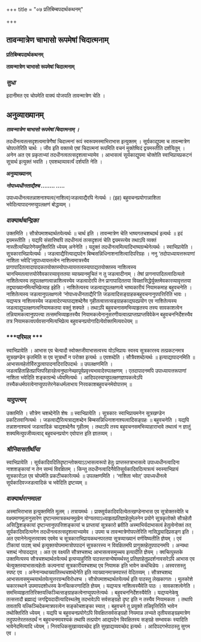 +++
title = "०७ प्रतिबिम्बपदार्थकथनम्"

+++


## तावन्मात्रेण चाभासो रूपमेषां चिदात्मनाम्

**प्रतिबिम्बपदार्थकथनम्**

**तावन्मात्रेण चाभासो रूपमेषां चिदात्मनाम्**

### ***सुधा***

इदानीमत एव चोपमेति वाक्यं योजयति तावन्मात्रेण चेति ।

## **अनुव्याख्यानम्**

***तावन्मात्रेण चाभासो रूपमेषां चिदात्मनाम् ।***

तदधीनत्वतत्सदृशत्वमात्रेणैषां चिदात्मनां रूपं स्वरूपमस्माभिराभास इत्युक्तम् । सूर्यकाद्युपमा च तावन्मात्रेण चोपपत्तेरिति चार्थः । जीव इति वक्तव्ये एषां चिदात्मनां रूपमिति वचनं मुक्तेष्विदं द्वयमस्तीति दर्शयितुम् । अनेन अत एव प्रकृताभ्यां तदधीनत्वतत्सदृशत्वाभ्यामेव । आभासत्वं सूर्यकाद्युपमा चोक्तेति स्वाभिप्रायप्रकटनं सूत्रार्थ इत्युक्तं भवति । एवशब्दव्यावर्त्यं दर्शयति नेति ।

**अनुव्याख्यानम्**

***नोपाध्यधीनताद्यैश्च ........ .....***

उपाध्यधीनत्वतन्नाशनाश्यत्व(नाशित्व)जडत्वाद्यैरपि नेत्यर्थः । (इह) बहुवचनप्रयोगान्नाशिता भवेदित्यापादनमप्युपलक्षणं बोद्धव्यम् ।

### ***वाक्यार्थचन्द्रिका***

उक्तमिति । सौत्रोपमाशब्दार्थतयेत्यर्थः ॥ चार्थ इति । तावन्मात्रेण चेति भाष्यगतचशब्दार्थ इत्यर्थः ॥ इदं द्वयमस्तीति । यद्यपि संसारिष्वपि तदधीनत्वं तत्सदृशत्वं चेति द्वयमस्त्येव तथाऽपि व्यक्तं नास्तीत्यभिप्रारेणेयमुक्तिरिति ध्येयम् अनेनेति । यदुक्तं तदधीनत्वमित्यादिभाष्यग्रन्थेनेत्यर्थः । स्वाभिप्रायेति । सूत्रकाराभिप्रायेत्यर्थः । जडत्वाद्यैरित्याद्यपदेन बिम्बसन्निधिनाशनाशित्वादिपरिग्रहः । ननु ‘तदोपाध्यायत्तरूपाणां नाशिता भवेदि’त्युपाध्यायत्तत्वेन नाशित्वमात्रस्यैव प्रागापादितत्वादापादकतयोक्तस्योपाध्यायत्तत्वस्यापाद्यतयोक्तस्य नाशित्वस्य चानभिमतत्वात्तयोरेवैवकारव्यावृत्ततया व्याख्यानमुचितं न तु जडत्वादीनाम् । तेषां प्रागनापादितत्वादित्यतो नाशितेत्यस्य तदुपलक्षणत्वान्नाशित्वस्येव जडत्वादेरपि तेन प्रागापादिततया विवक्षासिद्धेर्युक्तमेवकारव्यावृत्ततया तद्व्याख्यानमित्यभिप्रेत्याह इहेति । नाशितेत्यस्य जडत्वाद्युपलक्षणत्वे भाष्यकारीयं नियामकमाह बहुवचनेति । नाशितेत्यस्य जडत्वानुपलक्षणत्वे ‘नोपाध्यधीनताद्यैरि’ति जडत्वादिसङ्ग्राहकबहुवचनानुपपत्तिरिति भावः । यद्यप्यत्र नाशित्वस्येव जडत्वादेरप्यापाद्यशब्देनैव गृहीतत्वात्तत्सङ्ग्राहकाद्यपदप्रयोग एव नाशितेत्यस्य जडत्वाद्युपलक्षणत्वनियामकतया वक्तुं शक्यते । तथाऽपि बहुवचनासमभिव्याहृतस्य तस्य सावकाशत्वेन तन्नियामकत्वानुपपत्त्या तत्समभिव्याहृतस्यैव नियामकत्वेनानुसरणीयत्वात्प्राप्ताप्राप्तविवेकेन बहुवचननिर्देशस्यैव तत्र नियामकत्वपर्यवसानमित्यभिप्रेत्य बहुवचनप्रयोगादित्येवोक्तमित्यवधेयम् ॥

### ***परिमल ***

स्वाभिप्रायेति । आभास एव चेत्यादौ स्वोक्तजीवाभासत्वस्य योऽभिप्रायः स्वस्य सूत्रकारस्य तत्प्रकटनमत्र सूत्रखण्डेन कृतमिति स एव सूत्रार्थो न परोक्त इत्यर्थः ॥ एवशब्देति । सौत्रैवशब्देत्यर्थः ॥ इत्याद्यापादनमिति ॥ आभासत्वहेतोर्विरुद्धत्वापादनादिरादिपदार्थः ॥ उपलक्षणमिति । जडत्वहिताहितप्राप्तिपरिहारहेत्वनुष्ठानेच्छापूर्वप्रवृत्त्यभावादेरुपलक्षणम् । एतदापादनमपि उपाध्यायत्तरूपाणां नाशिता भवेदिति शङ्काग्रन्थे ध्येयमित्यर्थः । आदिपदस्याप्युपलक्षणज्ञापकत्वेऽपि तस्यैकधर्मपरत्वेनाप्युपपत्तेरनेकधर्मलाभाय निरवकाशबहुवचनमेवोपात्तम् ॥

### ***यादुपत्यम्***

उक्तमिति । सौत्रेण चशब्देनेति शेषः ॥ स्वाभिप्रायेति । सूत्रकारः स्वाभिप्रायमनेन सूत्रखण्डेन प्रकटितवानित्यर्थः । जडत्वाद्यैरित्यत्राद्यशब्देन बिम्बसन्निधिनाशनाश्यत्वादिसङ्ग्रहः ॥ बहुवचनेति । यद्यपि तन्नाशनाश्यत्वं जडत्वादिकं चाद्यशब्देनैव गृहीतम् । तथाऽपि तस्य बहुवचनसमभिव्याहाराभावे तथात्वं न ज्ञातुं शक्यमित्युपजीव्यत्वाद् बहुवचनप्रयोग एवोपात्त इति ज्ञातव्यम् ।

### ***श्रीनिवासतीर्थीया***

स्वाभिप्रायेति । सूर्यकादिवदितिदृष्टान्तोक्त्याऽऽभासत्वरूपो हेतुः प्राप्तस्तत्राभासत्वे उपाध्यधीनत्वादिना नाशशङ्कायां न तेन साम्यं विवक्षितम् । किन्तु तदधीनत्वादिनैवेतिसूर्यकादिवदित्यत्रत्यं स्वस्याभिप्रायं सूत्रकारोऽत एव चोपमेति प्रकटीचकारेत्यर्थः ॥ उपलक्षणमिति । ‘नाशिता भवेत्’ उपाध्यधीनत्वे सूर्यकादिवज्जडत्वादिकं च भवेदिति द्रष्टव्यम् ॥

### ***वाक्यार्थरत्नमाला***

अस्माभिराभास इत्युक्तमिति मूलम् । तत्रायमर्थः । प्राक्सूर्यकादिवदित्येतत्खण्डेनाभास एव सूत्रोक्तस्येति च वक्ष्यमाणमूलानुसारेण दृष्टान्तमात्रकथनमुखेन योग्यतयाऽध्याहृतप्रतिज्ञाहेतुमेलनेन प्रयोगे सूत्रकृतोक्ते सौत्रहेतौ असिद्धिशङ्कायां दृष्टान्तानुपपत्तिशङ्कायां च प्राप्तायां सूत्रकारो ब्रवीति अस्माभिर्यदाभासत्वं हेतुत्वेनोक्तं तत् सूर्यकादिवदित्यनेन तदधीनत्वतत्सदृशत्वाभ्यामेव । उपमा च तावन्मात्रेणोपपत्तेरिति नासिद्ध्यादिप्रसङ्ग इति । अत एवानेनेत्युत्तरवाक्य एवमेव च सूत्रकाराभिप्रायकथनपरतया सूत्रव्याख्यानं वर्णयिष्यतीति ज्ञेयम् । एवं टीकायां पाठश् चार्थ इत्युक्तयोपमामात्रोपपादनं सूत्रकारस्य न विवक्षितमपि प्रागुक्तहेतूपपादनमपि । अन्यथा चशब्दं नोपादद्यात् । अत एव वक्ष्यति सौत्रश्चशब्द आभासत्वसमुच्चय इत्यादीति ज्ञेयम् । क्वचित्पुस्तके उक्तमित्यस्य सौत्रचशब्दार्थतयेत्यर्थ इत्यप्याहुरिति पाठस्तत्रान्येषामर्थस्तु प्रतिज्ञाहेतुप्रदर्शनावसरेऽपि आभास एव चेत्युक्तस्याभासत्वहेतोः कल्पनायां सूत्रकारीयश्चशब्द एव नियामक इति भावेन कथंचिन्नेयः । अस्वरसस्तु स्पष्ट एव । अनेनान्यथाख्यातिस्थचशब्देनेति इति व्याख्यानमात्रमपास्तं वेदितव्यम् । सौत्रश्चशब्द आभासत्वसमुच्चयार्थतयेत्युत्तरग्रन्थविरोधश्च । सौत्रोपमाशब्दार्थतयेत्यर्थ इति पाठस्तु लेखकागतः । मूलकोशे चकारस्थाने उपमापदशोधस्य केनचित्करणादिति ज्ञेयम् । यद्यप्यत्र नाशित्वस्यैवेति पाठः । सावकाशत्वेनेति । समभिव्याहृतातिरिक्तयत्किञ्चित्सङ्ग्राहकत्वेनाप्युपपत्तेत्यर्थः । बहुवचननिर्देशस्यैवेति । यद्यप्यनेकेषु तत्सत्तादौ ब्रह्माद्यं जगद्वियदादीत्यादिस्थलेषु तदभावेऽपि सर्वसङ्ग्रहो दृष्ट इति न तस्यैव नियामकता । तथापि तावतापि यत्किञ्चिदेकमात्रपरत्वेन सङ्कोचशङ्का स्यात् । बहुवचने तु प्रयुक्ते तन्निवृत्तिरिति भावेन तथोक्तिरिति ध्येयम् । यद्यपि च बहुवचनप्रयोगेऽपि विवक्षितसर्वसङ्ग्रहो नियमान्न लभ्यते तृतीयसङ्ग्रहमात्रेण तदुपपत्तेरतस्तदर्थं न बहुवचनमावश्यकं तथापि तत्प्रयोग आद्यपदेन विवक्षितस्य सङ्ग्रहे सम्भावकः स्यादिति भावेनेदमित्यादि ध्येयम् । निरवधिकसुखाव्यवच्छेद इति सुखाद्यव्यवच्छेद इत्यर्थः । आदिपदगर्भपाठस्तु सुगम एव ।

